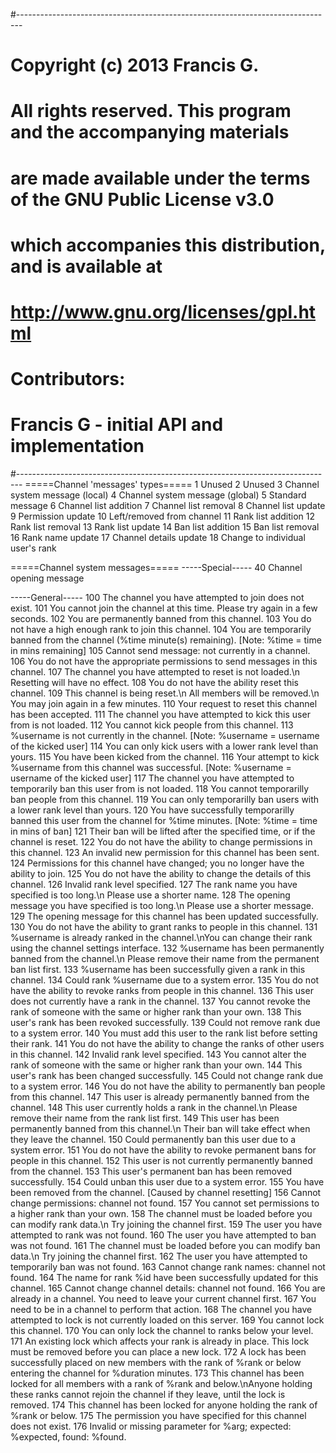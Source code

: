 #-------------------------------------------------------------------------------
# Copyright (c) 2013 Francis G.
# All rights reserved. This program and the accompanying materials
# are made available under the terms of the GNU Public License v3.0
# which accompanies this distribution, and is available at
# http://www.gnu.org/licenses/gpl.html
# 
# Contributors:
#     Francis G - initial API and implementation
#-------------------------------------------------------------------------------
=====Channel 'messages' types=====
1	Unused
2	Unused
3	Channel system message (local)
4	Channel system message (global)
5	Standard message
6	Channel list addition
7	Channel list removal
8	Channel list update
9	Permission update
10	Left/removed from channel 
11	Rank list addition
12	Rank list removal
13	Rank list update
14	Ban list addition
15	Ban list removal
16	Rank name update
17	Channel details update
18	Change to individual user's rank

=====Channel system messages=====
-----Special-----
40	Channel opening message

-----General-----
100	The channel you have attempted to join does not exist.
101	You cannot join the channel at this time. Please try again in a few seconds.
102	You are permanently banned from this channel.
103	You do not have a high enough rank to join this channel.
104	You are temporarily banned from the channel (%time minute(s) remaining). [Note: %time = time in mins remaining]
105	Cannot send message: not currently in a channel.
106	You do not have the appropriate permissions to send messages in this channel.
107	The channel you have attempted to reset is not loaded.\n Resetting will have no effect.
108	You do not have the ability reset this channel.
109	This channel is being reset.\n All members will be removed.\n You may join again in a few minutes.
110	Your request to reset this channel has been accepted.
111	The channel you have attempted to kick this user from is not loaded.
112	You cannot kick people from this channel.
113	%username is not currently in the channel. [Note: %username = username of the kicked user]
114	You can only kick users with a lower rank level than yours.
115	You have been kicked from the channel.
116	Your attempt to kick %username from this channel was successful. [Note: %username = username of the kicked user]
117	The channel you have attempted to temporarily ban this user from is not loaded.
118	You cannot temporarilly ban people from this channel.
119	You can only temporarilly ban users with a lower rank level than yours.
120	You have successfully temporarilly banned this user from the channel for %time minutes. [Note: %time = time in mins of ban]
121	Their ban will be lifted after the specified time, or if the channel is reset.
122	You do not have the ability to change permissions in this channel.
123	An invalid new permission for this channel has been sent.
124	Permissions for this channel have changed; you no longer have the ability to join.
125	You do not have the ability to change the details of this channel.
126	Invalid rank level specified.
127	The rank name you have specified is too long.\n Please use a shorter name.
128	The opening message you have specified is too long.\n Please use a shorter message.
129	The opening message for this channel has been updated successfully.
130	You do not have the ability to grant ranks to people in this channel.
131	%username is already ranked in the channel.\nYou can change their rank using the channel settings interface.
132	%username has been permanently banned from the channel.\n Please remove their name from the permanent ban list first.
133	%username has been successfully given a rank in this channel.
134	Could rank %username due to a system error.
135	You do not have the ability to revoke ranks from people in this channel.
136	This user does not currently have a rank in the channel.
137	You cannot revoke the rank of someone with the same or higher rank than your own.
138	This user's rank has been revoked successfully.
139	Could not remove rank due to a system error.
140	You must add this user to the rank list before setting their rank.
141	You do not have the ability to change the ranks of other users in this channel.
142	Invalid rank level specified.
143	You cannot alter the rank of someone with the same or higher rank than your own.
144	This user's rank has been changed successfully.
145	Could not change rank due to a system error.
146	You do not have the ability to permanently ban people from this channel.
147	This user is already permanently banned from the channel.
148	This user currently holds a rank in the channel.\n Please remove their name from the rank list first.
149	This user has been permanently banned from this channel.\n Their ban will take effect when they leave the channel.
150	Could permanently ban this user due to a system error.
151	You do not have the ability to revoke permanent bans for people in this channel.
152	This user is not currently permanently banned from the channel.
153	This user's permanent ban has been removed successfully.
154	Could unban this user due to a system error.
155	You have been removed from the channel. [Caused by channel resetting]
156	Cannot change permissions: channel not found.
157	You cannot set permissions to a higher rank than your own.
158	The channel must be loaded before you can modify rank data.\n Try joining the channel first.
159	The user you have attempted to rank was not found.
160	The user you have attempted to ban was not found.
161	The channel must be loaded before you can modify ban data.\n Try joining the channel first.
162	The user you have attempted to temporarily ban was not found.
163	Cannot change rank names: channel not found.
164	The name for rank %id have been successfully updated for this channel.
165	Cannot change channel details: channel not found.
166	You are already in a channel. You need to leave your current channel first.
167	You need to be in a channel to perform that action.
168	The channel you have attempted to lock is not currently loaded on this server.
169	You cannot lock this channel.
170	You can only lock the channel to ranks below your level.
171	An existing lock which affects your rank is already in place. This lock must be removed before you can place a new lock.
172	A lock has been successfully placed on new members with the rank of %rank or below entering the channel for %duration minutes.
173	This channel has been locked for all members with a rank of %rank and below.\nAnyone holding these ranks cannot rejoin the channel if they leave, until the lock is removed.
174	This channel has been locked for anyone holding the rank of %rank or below.
175	The permission you have specified for this channel does not exist.
176 Invalid or missing parameter for %arg; expected: %expected, found: %found.
